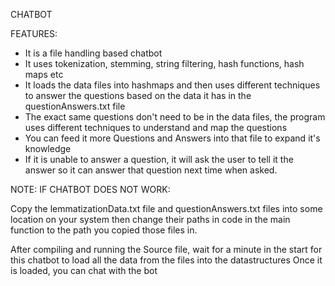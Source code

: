 CHATBOT

FEATURES:
* It is a file handling based chatbot
* It uses tokenization, stemming, string filtering, hash functions, hash maps etc
* It loads the data files into hashmaps and then uses different techniques to answer the questions based on the data it has in the questionAnswers.txt file
* The exact same questions don't need to be in the data files, the program uses different techniques to understand and map the questions
* You can feed it more Questions and Answers into that file to expand it's knowledge
* If it is unable to answer a question, it will ask the user to tell it the answer so it can answer that question next time when asked.

NOTE:
IF CHATBOT DOES NOT WORK:
 
Copy the lemmatizationData.txt file and questionAnswers.txt files
into some location on your system then change their paths in code in the main function to the path you copied those files in.

After compiling and running the Source file, wait for a minute in the start for this chatbot to load all the data from the files into the datastructures
Once it is loaded, you can chat with the bot
